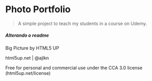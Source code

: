 # Photo Portfolio

> A simple project to teach my students in a course on Udemy.
##### Alterando o readme #######
Big Picture by HTML5 UP

html5up.net | @ajlkn

Free for personal and commercial use under the CCA 3.0 license (html5up.net/license)
